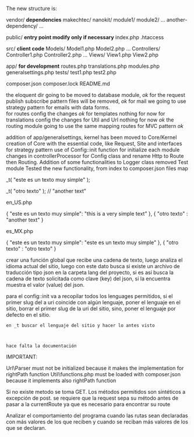 The new structure is:

vendor/                    __dependencies__
    makechtec/
        nanokit/
            module1/
            module2/
            ...
    another-dependency/
    ...

public/                    __entry point modify only if necessary__
    index.php
    .htaccess

src/                        __client code__
    Models/
        Model1.php
        Model2.php
        ...
    Controllers/
        Controller1.php
        Controller2.php
        ...
    Views/
        View1.php
        View2.php

app/                        __for development__
    routes.php
    translations.php
    modules.php
    generalsettings.php
    tests/
        test1.php
        test2.php

composer.json
composer.lock
README.md



the eloquent dir going to be moved to database module,  *ok*
for the request publish subscribe pattern files will be removed,  *ok*
for mail we going to use strategy pattern for emails with data forms.  
for routes config the changes *ok*
for templates nothing for now
for translations config the changes
for Util and Url nothing for now *ok*
the routing module going to use the same mapping routes for MVC pattern *ok*


addition of app/generalsettings, 
kernel has been moved to Core/Kernel
creation of Core with the essential code, like Request, Site and interfaces for strategy pattern
use of Config::init function for initialize each module
changes in controllerProcessor for Config class and rename Http to Route then Routing.
Addition of some functionalities to Logger class
removed Test module
Tested the new functionality, 
from index to composer.json files map


   _t( "este es un texto muy simple" );

   _t( "otro texto" );            // "another text"

   en_US.php

   {
       "este es un texto muy simple": "this is a very simple text"
   },
   {
       "otro texto" : "another text"
   }

   es_MX.php

   {
       "este es un texto muy simple": "este es un texto muy simple"
   },
   {
       "otro texto" : "otro texto"
   }



   crear una función global que recibe una cadena de texto,
   luego analiza el idioma actual del sitio,
   luego con este dato busca si existe un archivo de traducción tipo json en la carpeta lang del proyecto,
   si es así busca la cadena de texto solicitada como clave (key) del json,
   si la encuentra muestra el valor (value) del json.



   para el config::init
   va a recopilar todos los lenguages permitidos,
   si el primer slug del a uri coincide con algún lenguaje,
        poner el lenguaje en el sitio,
        borrar el primer slug de la uri del sitio,
    sino, poner el lenguaje por defecto en el sitio.

    en _t buscar el lenguaje del sitio y hacer lo antes visto



    hace falta la documentación

IMPORTANT:

Url\Parser must not be initialized because it makes the implementation for rightPath function
Util\functions.php must be loaded with composer.json because it implements also rightPath function


Si no existe metodo se toma GET.
Los métodos permitidos son sintéticos a excepción de post.
se requiere que la request sepa su método antes de pasar a la currentRoute ya que es necesario para encontrar su route

Analizar el comportamiento del programa cuando las rutas sean declaradas con más valores de los que reciben y cuando 
se reciban más valores de los que se declaran.